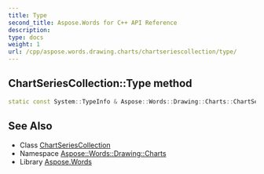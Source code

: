 ```yaml
---
title: Type
second_title: Aspose.Words for C++ API Reference
description: 
type: docs
weight: 1
url: /cpp/aspose.words.drawing.charts/chartseriescollection/type/
---
```

## ChartSeriesCollection::Type method




```cpp
static const System::TypeInfo & Aspose::Words::Drawing::Charts::ChartSeriesCollection::Type()
```

## See Also

* Class [ChartSeriesCollection](../)
* Namespace [Aspose::Words::Drawing::Charts](../../)
* Library [Aspose.Words](../../../)
